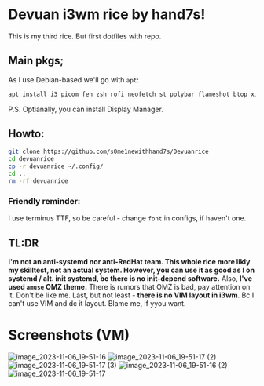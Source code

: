# Devuan i3wm rice by hand7s!

This is my third rice. But first dotfiles with repo.



## Main pkgs;

As I use Debian-based we'll go with `apt`:

```bash
apt install i3 picom feh zsh rofi neofetch st polybar flameshot btop xinit
```

P.S.
Optianally, you can install Display Manager. 

## Howto:

```bash
git clone https://github.com/s0me1newithhand7s/Devuanrice
cd devuanrice
cp -r devuanrice ~/.config/
cd ..
rm -rf devuanrice
``` 

### Friendly reminder:
I use terminus TTF, so be careful - change `font` in configs, if haven't one.

## TL:DR
**I'm not an anti-systemd nor anti-RedHat team. This whole rice more likly my skilltest, not an actual system. However, you can use it as good as I on systemd / alt. init systemd, bc there is no init-depend software.** Also, **I've used `amuse` OMZ theme.** There is rumors that OMZ is bad, pay attention on it. Don't be like me. 
Last, but not least - **there is no VIM layout in i3wm**. Bc I can't use VIM and dc it layout. Blame me, if yyou want.

# Screenshots (VM)
![image_2023-11-06_19-51-16](https://github.com/s0me1newithhand7s/Devuanrice/assets/117505144/11b17739-5704-467a-b519-a16950b59b4c)
![image_2023-11-06_19-51-17 (2)](https://github.com/s0me1newithhand7s/Devuanrice/assets/117505144/f774da34-2b17-46f5-855c-a8ddc857e4b9)
![image_2023-11-06_19-51-17 (3)](https://github.com/s0me1newithhand7s/Devuanrice/assets/117505144/58be1cf6-bfa6-43e7-ae35-8d6b51a722bc)
![image_2023-11-06_19-51-16 (2)](https://github.com/s0me1newithhand7s/Devuanrice/assets/117505144/4469278b-5a02-4029-89ee-ba874845b55f)
![image_2023-11-06_19-51-17](https://github.com/s0me1newithhand7s/Devuanrice/assets/117505144/732c9c9b-cd75-47f4-9f19-eadf7be7708a)


